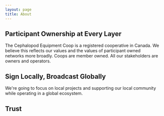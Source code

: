 ```yaml
---
layout: page
title: About
---
```


## Participant Ownership at Every Layer

The Cephalopod Equipment Coop is a registered cooperative in Canada. We believe this reflects our values and the values of participant owned networks more broadly. Coops are member owned. All our stakeholders are owners and operators.

<!-- ## Distributed Intelligence -->

## Sign Locally, Broadcast Globally

We're going to focus on local projects and supporting our local community while operating in a global ecosystem.

## Trust


